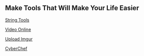 <link href="https://unpkg.com/nes.css@2.3.0/css/nes.min.css" rel="stylesheet" />

## Make Tools That Will Make Your Life Easier

[String Tools](/string-tools)

[Video Online](/video)

[Upload Imgur](/upload)

[CyberChef](/CyberChef)
